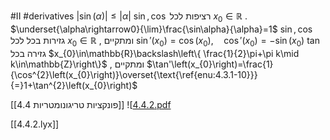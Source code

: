 #II #derivatives
$\left|\sin\left(\alpha\right)\right|\leq\left|\alpha\right|$ 
 $\sin,\cos$ רציפות לכל $x_{0}\in\mathbb{R}$ . 
 $\underset{\alpha\rightarrow0}{\lim}\frac{\sin\alpha}{\alpha}=1$ 
 $\sin,\cos$ גזירות בכל לכל $x_{0}\in\mathbb{R}$ , ומתקיים $\sin'\left(x_{0}\right)=\cos\left(x_{0}\right),\quad\cos'\left(x_{0}\right)=-\sin\left(x_{0}\right)$ 
 $\tan$ גזירה בכל $x_{0}\in\mathbb{R}\backslash\left\{ \frac{1}{2}\pi+\pi k\mid k\in\mathbb{Z}\right\}$ , ומתקיים $\tan'\left(x_{0}\right)=\frac{1}{\cos^{2}\left(x_{0}\right)}\overset{\text{\ref{enu:4.3.1-10}}}{=}1+\tan^{2}\left(x_{0}\right)$ 

[[4.4 פונקציות טריגונומטריות]]
![[4.4.2.pdf](4.4.2.pdf)

[[4.4.2.lyx]]
